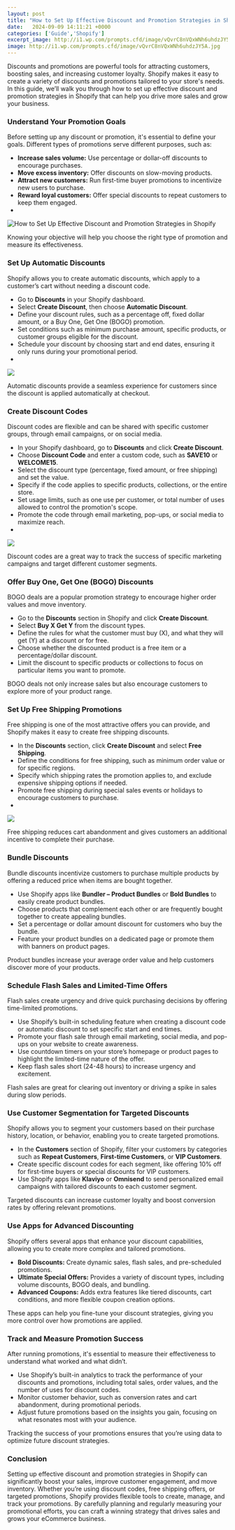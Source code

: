 ```yaml
---
layout: post
title: "How to Set Up Effective Discount and Promotion Strategies in Shopify"
date:   2024-09-09 14:11:21 +0000
categories: ['Guide','Shopify']
excerpt_image: http://i1.wp.com/prompts.cfd/image/vQvrC8nVQxWNh6uhdzJY5A.jpg
image: http://i1.wp.com/prompts.cfd/image/vQvrC8nVQxWNh6uhdzJY5A.jpg
---
```

Discounts and promotions are powerful tools for attracting customers, boosting sales, and increasing customer loyalty. Shopify makes it easy to create a variety of discounts and promotions tailored to your store's needs. In this guide, we’ll walk you through how to set up effective discount and promotion strategies in Shopify that can help you drive more sales and grow your business.

### Understand Your Promotion Goals

Before setting up any discount or promotion, it's essential to define your goals. Different types of promotions serve different purposes, such as:

- **Increase sales volume:** Use percentage or dollar-off discounts to encourage purchases.
- **Move excess inventory:** Offer discounts on slow-moving products.
- **Attract new customers:** Run first-time buyer promotions to incentivize new users to purchase.
- **Reward loyal customers:** Offer special discounts to repeat customers to keep them engaged.
- 
![How to Set Up Effective Discount and Promotion Strategies in Shopify](http://i1.wp.com/prompts.cfd/image/vQvrC8nVQxWNh6uhdzJY5A.jpg)

Knowing your objective will help you choose the right type of promotion and measure its effectiveness.

### Set Up Automatic Discounts

Shopify allows you to create automatic discounts, which apply to a customer’s cart without needing a discount code.

- Go to **Discounts** in your Shopify dashboard.
- Select **Create Discount**, then choose **Automatic Discount**.
- Define your discount rules, such as a percentage off, fixed dollar amount, or a Buy One, Get One (BOGO) promotion.
- Set conditions such as minimum purchase amount, specific products, or customer groups eligible for the discount.
- Schedule your discount by choosing start and end dates, ensuring it only runs during your promotional period.
- 
![](https://i1.wp.com/prompts.cfd/image/6xmsyagRRLu7Jfki97iBcg.jpg)

Automatic discounts provide a seamless experience for customers since the discount is applied automatically at checkout.

### Create Discount Codes

Discount codes are flexible and can be shared with specific customer groups, through email campaigns, or on social media.

- In your Shopify dashboard, go to **Discounts** and click **Create Discount**.
- Choose **Discount Code** and enter a custom code, such as **SAVE10** or **WELCOME15**.
- Select the discount type (percentage, fixed amount, or free shipping) and set the value.
- Specify if the code applies to specific products, collections, or the entire store.
- Set usage limits, such as one use per customer, or total number of uses allowed to control the promotion's scope.
- Promote the code through email marketing, pop-ups, or social media to maximize reach.
- 
![](https://i1.wp.com/prompts.cfd/image/6jArnMYXTA-67LIMxFz-WQ.jpg)

Discount codes are a great way to track the success of specific marketing campaigns and target different customer segments.

### Offer Buy One, Get One (BOGO) Discounts

BOGO deals are a popular promotion strategy to encourage higher order values and move inventory.

- Go to the **Discounts** section in Shopify and click **Create Discount**.
- Select **Buy X Get Y** from the discount types.
- Define the rules for what the customer must buy (X), and what they will get (Y) at a discount or for free.
- Choose whether the discounted product is a free item or a percentage/dollar discount.
- Limit the discount to specific products or collections to focus on particular items you want to promote.

BOGO deals not only increase sales but also encourage customers to explore more of your product range.

### Set Up Free Shipping Promotions

Free shipping is one of the most attractive offers you can provide, and Shopify makes it easy to create free shipping discounts.

- In the **Discounts** section, click **Create Discount** and select **Free Shipping**.
- Define the conditions for free shipping, such as minimum order value or for specific regions.
- Specify which shipping rates the promotion applies to, and exclude expensive shipping options if needed.
- Promote free shipping during special sales events or holidays to encourage customers to purchase.
- 
![](https://i1.wp.com/prompts.cfd/image/GnjLvZm-QkiYsmoYnyVC_g.jpg)

Free shipping reduces cart abandonment and gives customers an additional incentive to complete their purchase.

### Bundle Discounts

Bundle discounts incentivize customers to purchase multiple products by offering a reduced price when items are bought together.

- Use Shopify apps like **Bundler – Product Bundles** or **Bold Bundles** to easily create product bundles.
- Choose products that complement each other or are frequently bought together to create appealing bundles.
- Set a percentage or dollar amount discount for customers who buy the bundle.
- Feature your product bundles on a dedicated page or promote them with banners on product pages.

Product bundles increase your average order value and help customers discover more of your products.

### Schedule Flash Sales and Limited-Time Offers

Flash sales create urgency and drive quick purchasing decisions by offering time-limited promotions.

- Use Shopify’s built-in scheduling feature when creating a discount code or automatic discount to set specific start and end times.
- Promote your flash sale through email marketing, social media, and pop-ups on your website to create awareness.
- Use countdown timers on your store’s homepage or product pages to highlight the limited-time nature of the offer.
- Keep flash sales short (24-48 hours) to increase urgency and excitement.

Flash sales are great for clearing out inventory or driving a spike in sales during slow periods.

### Use Customer Segmentation for Targeted Discounts

Shopify allows you to segment your customers based on their purchase history, location, or behavior, enabling you to create targeted promotions.

- In the **Customers** section of Shopify, filter your customers by categories such as **Repeat Customers**, **First-time Customers**, or **VIP Customers**.
- Create specific discount codes for each segment, like offering 10% off for first-time buyers or special discounts for VIP customers.
- Use Shopify apps like **Klaviyo** or **Omnisend** to send personalized email campaigns with tailored discounts to each customer segment.

Targeted discounts can increase customer loyalty and boost conversion rates by offering relevant promotions.

### Use Apps for Advanced Discounting

Shopify offers several apps that enhance your discount capabilities, allowing you to create more complex and tailored promotions.

- **Bold Discounts:** Create dynamic sales, flash sales, and pre-scheduled promotions.
- **Ultimate Special Offers:** Provides a variety of discount types, including volume discounts, BOGO deals, and bundling.
- **Advanced Coupons:** Adds extra features like tiered discounts, cart conditions, and more flexible coupon creation options.

These apps can help you fine-tune your discount strategies, giving you more control over how promotions are applied.

### Track and Measure Promotion Success

After running promotions, it's essential to measure their effectiveness to understand what worked and what didn’t.

- Use Shopify’s built-in analytics to track the performance of your discounts and promotions, including total sales, order values, and the number of uses for discount codes.
- Monitor customer behavior, such as conversion rates and cart abandonment, during promotional periods.
- Adjust future promotions based on the insights you gain, focusing on what resonates most with your audience.

Tracking the success of your promotions ensures that you’re using data to optimize future discount strategies.

### Conclusion

Setting up effective discount and promotion strategies in Shopify can significantly boost your sales, improve customer engagement, and move inventory. Whether you’re using discount codes, free shipping offers, or targeted promotions, Shopify provides flexible tools to create, manage, and track your promotions. By carefully planning and regularly measuring your promotional efforts, you can craft a winning strategy that drives sales and grows your eCommerce business.
